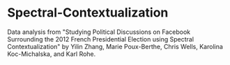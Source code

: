 # Spectral-Contextualization
Data analysis from "Studying Political Discussions on Facebook Surrounding the 2012 French Presidential Election using Spectral Contextualization" by Yilin Zhang, Marie Poux-Berthe, Chris Wells, Karolina Koc-Michalska, and Karl Rohe. 
